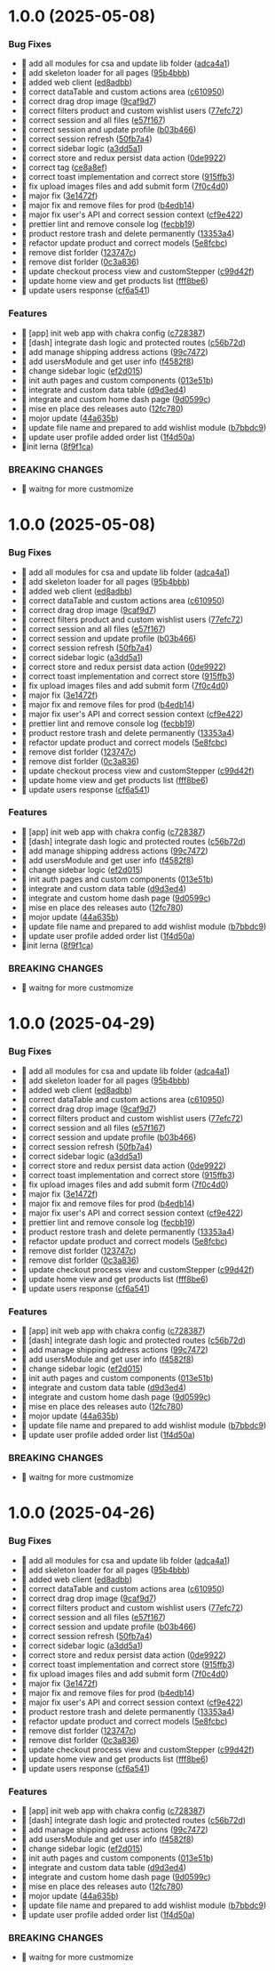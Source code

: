 # 1.0.0 (2025-05-08)


### Bug Fixes

* 🐛 add all modules for csa and update lib folder ([adca4a1](https://github.com/victory-aime/web-location/commit/adca4a12efd0a314a185419193ae054f4b35a74e))
* 🐛 add skeleton loader for all pages ([95b4bbb](https://github.com/victory-aime/web-location/commit/95b4bbb5370429575581ec02e7a15f5bf627ffef))
* 🐛 added web client ([ed8adbb](https://github.com/victory-aime/web-location/commit/ed8adbb54ef415ecaccb51077c21dd68801b40d9))
* 🐛 correct dataTable and custom actions area ([c610950](https://github.com/victory-aime/web-location/commit/c610950cb6c982fda22190fa5fcb37723c947cad))
* 🐛 correct drag drop image ([9caf9d7](https://github.com/victory-aime/web-location/commit/9caf9d791320a1b34b4654b7e7b594bf4005f93d))
* 🐛 correct filters product and custom wishlist users ([77efc72](https://github.com/victory-aime/web-location/commit/77efc725ae5736ad201b61e820cf756a7064df05))
* 🐛 correct session and all files ([e57f167](https://github.com/victory-aime/web-location/commit/e57f16722fc4ee19de1d33b96220ab27fda02aa0))
* 🐛 correct session and update profile ([b03b466](https://github.com/victory-aime/web-location/commit/b03b466f3583899de52e90fb45ea040a2a5b7ae2))
* 🐛 correct session refresh ([50fb7a4](https://github.com/victory-aime/web-location/commit/50fb7a4d6cd200c69a0a933ee0fe63f687bb19f1))
* 🐛 correct sidebar logic ([a3dd5a1](https://github.com/victory-aime/web-location/commit/a3dd5a143ae326ef7d61ab8cb0fcb7c3ed9455cd))
* 🐛 correct store and redux persist data action ([0de9922](https://github.com/victory-aime/web-location/commit/0de99221312d465dac44a73a0fe77d47096b3671))
* 🐛 correct tag ([ce8a8ef](https://github.com/victory-aime/web-location/commit/ce8a8efa241a3a72400b2864318558582ace7c8d))
* 🐛 correct toast implementation and correct store ([915ffb3](https://github.com/victory-aime/web-location/commit/915ffb36deb263e8d2c3068f91e7bfb77516f460))
* 🐛 fix upload images files and add submit form ([7f0c4d0](https://github.com/victory-aime/web-location/commit/7f0c4d0df65fb8faa8f48392ca8d2ea92fe895b1))
* 🐛 major fix ([3e1472f](https://github.com/victory-aime/web-location/commit/3e1472f2f637f20fc0675f8bc29bf26b2c4e70c9))
* 🐛 major fix and remove files for prod ([b4edb14](https://github.com/victory-aime/web-location/commit/b4edb14b971ecd87795d918d9fb004f5ebcb9390))
* 🐛 major fix user's API and correct session context ([cf9e422](https://github.com/victory-aime/web-location/commit/cf9e422fc489ed6fb544ea3e0f758b62ca544d68))
* 🐛 prettier lint and remove console log ([fecbb19](https://github.com/victory-aime/web-location/commit/fecbb19d66b38f1f6da1f271af49ceb63ca44128))
* 🐛 product restore trash and delete permanently ([13353a4](https://github.com/victory-aime/web-location/commit/13353a4bf765228eac69e189349edabcdfe1e4db))
* 🐛 refactor update product and correct models ([5e8fcbc](https://github.com/victory-aime/web-location/commit/5e8fcbc4abf5aca2ec559ea971262e7e063b02f1))
* 🐛 remove dist forlder ([123747c](https://github.com/victory-aime/web-location/commit/123747c56c512f6145c2b5e006065ab9c0e5c7aa))
* 🐛 remove dist forlder ([0c3a836](https://github.com/victory-aime/web-location/commit/0c3a8362aa66f9bf16900ca8d687f8b3733c8695))
* 🐛 update checkout process view and customStepper ([c99d42f](https://github.com/victory-aime/web-location/commit/c99d42fc69a6e484cb1932b644409a2a8bf30c11))
* 🐛 update home view and get products list ([fff8be6](https://github.com/victory-aime/web-location/commit/fff8be661b5b67f2c858e1ab17c2856af59e56f9))
* 🐛 update users response ([cf6a541](https://github.com/victory-aime/web-location/commit/cf6a5410bb2bb16b16c1584f745c6624dc822515))


### Features

* 🎸 [app] init web app with chakra config ([c728387](https://github.com/victory-aime/web-location/commit/c728387ead0c528874ca269a327a14f48b0d7e78))
* 🎸 [dash] integrate dash logic and protected routes ([c56b72d](https://github.com/victory-aime/web-location/commit/c56b72d607c90b234f4cef03b1d914d955d1adcb))
* 🎸 add manage shipping address actions ([99c7472](https://github.com/victory-aime/web-location/commit/99c74726c78a3c107d98b134739df9fab2e9b96c))
* 🎸 add usersModule and get user info ([f4582f8](https://github.com/victory-aime/web-location/commit/f4582f80d12af01c1d074ceb438080c51ac71a22))
* 🎸 change sidebar logic ([ef2d015](https://github.com/victory-aime/web-location/commit/ef2d0158386997b4df7e546b87ad156a30d60c9d))
* 🎸 init auth pages and custom components ([013e51b](https://github.com/victory-aime/web-location/commit/013e51bb75f25e30a8abb091770c8a99fb80a5c1))
* 🎸 integrate and custom data table ([d9d3ed4](https://github.com/victory-aime/web-location/commit/d9d3ed4f1a6819fc9aee54a20b1371bbfaab4526))
* 🎸 integrate and custom home dash page ([9d0599c](https://github.com/victory-aime/web-location/commit/9d0599ca54f822e978b312211c62c340313e0160))
* 🎸 mise en place des releases auto ([12fc780](https://github.com/victory-aime/web-location/commit/12fc780cc5e359a6f5f781ca7625ef7c8a2ad63a))
* 🎸 mojor update ([44a635b](https://github.com/victory-aime/web-location/commit/44a635b4aa8f2033c6f22fa5afae8f0a6d73a598))
* 🎸 update file name and prepared to add wishlist module ([b7bbdc9](https://github.com/victory-aime/web-location/commit/b7bbdc9abb7bd9df27902bbef3b3679d7f8efe3e))
* 🎸 update user profile added order list ([1f4d50a](https://github.com/victory-aime/web-location/commit/1f4d50a2546e24031df772d87c23622399f12403))
* 🎸init lerna ([8f9f1ca](https://github.com/victory-aime/web-location/commit/8f9f1caeb73ca0438efa4a122378e25aae2853da))


### BREAKING CHANGES

* 🧨 waitng for more custmomize

# 1.0.0 (2025-05-08)


### Bug Fixes

* 🐛 add all modules for csa and update lib folder ([adca4a1](https://github.com/victory-aime/web-location/commit/adca4a12efd0a314a185419193ae054f4b35a74e))
* 🐛 add skeleton loader for all pages ([95b4bbb](https://github.com/victory-aime/web-location/commit/95b4bbb5370429575581ec02e7a15f5bf627ffef))
* 🐛 added web client ([ed8adbb](https://github.com/victory-aime/web-location/commit/ed8adbb54ef415ecaccb51077c21dd68801b40d9))
* 🐛 correct dataTable and custom actions area ([c610950](https://github.com/victory-aime/web-location/commit/c610950cb6c982fda22190fa5fcb37723c947cad))
* 🐛 correct drag drop image ([9caf9d7](https://github.com/victory-aime/web-location/commit/9caf9d791320a1b34b4654b7e7b594bf4005f93d))
* 🐛 correct filters product and custom wishlist users ([77efc72](https://github.com/victory-aime/web-location/commit/77efc725ae5736ad201b61e820cf756a7064df05))
* 🐛 correct session and all files ([e57f167](https://github.com/victory-aime/web-location/commit/e57f16722fc4ee19de1d33b96220ab27fda02aa0))
* 🐛 correct session and update profile ([b03b466](https://github.com/victory-aime/web-location/commit/b03b466f3583899de52e90fb45ea040a2a5b7ae2))
* 🐛 correct session refresh ([50fb7a4](https://github.com/victory-aime/web-location/commit/50fb7a4d6cd200c69a0a933ee0fe63f687bb19f1))
* 🐛 correct sidebar logic ([a3dd5a1](https://github.com/victory-aime/web-location/commit/a3dd5a143ae326ef7d61ab8cb0fcb7c3ed9455cd))
* 🐛 correct store and redux persist data action ([0de9922](https://github.com/victory-aime/web-location/commit/0de99221312d465dac44a73a0fe77d47096b3671))
* 🐛 correct toast implementation and correct store ([915ffb3](https://github.com/victory-aime/web-location/commit/915ffb36deb263e8d2c3068f91e7bfb77516f460))
* 🐛 fix upload images files and add submit form ([7f0c4d0](https://github.com/victory-aime/web-location/commit/7f0c4d0df65fb8faa8f48392ca8d2ea92fe895b1))
* 🐛 major fix ([3e1472f](https://github.com/victory-aime/web-location/commit/3e1472f2f637f20fc0675f8bc29bf26b2c4e70c9))
* 🐛 major fix and remove files for prod ([b4edb14](https://github.com/victory-aime/web-location/commit/b4edb14b971ecd87795d918d9fb004f5ebcb9390))
* 🐛 major fix user's API and correct session context ([cf9e422](https://github.com/victory-aime/web-location/commit/cf9e422fc489ed6fb544ea3e0f758b62ca544d68))
* 🐛 prettier lint and remove console log ([fecbb19](https://github.com/victory-aime/web-location/commit/fecbb19d66b38f1f6da1f271af49ceb63ca44128))
* 🐛 product restore trash and delete permanently ([13353a4](https://github.com/victory-aime/web-location/commit/13353a4bf765228eac69e189349edabcdfe1e4db))
* 🐛 refactor update product and correct models ([5e8fcbc](https://github.com/victory-aime/web-location/commit/5e8fcbc4abf5aca2ec559ea971262e7e063b02f1))
* 🐛 remove dist forlder ([123747c](https://github.com/victory-aime/web-location/commit/123747c56c512f6145c2b5e006065ab9c0e5c7aa))
* 🐛 remove dist forlder ([0c3a836](https://github.com/victory-aime/web-location/commit/0c3a8362aa66f9bf16900ca8d687f8b3733c8695))
* 🐛 update checkout process view and customStepper ([c99d42f](https://github.com/victory-aime/web-location/commit/c99d42fc69a6e484cb1932b644409a2a8bf30c11))
* 🐛 update home view and get products list ([fff8be6](https://github.com/victory-aime/web-location/commit/fff8be661b5b67f2c858e1ab17c2856af59e56f9))
* 🐛 update users response ([cf6a541](https://github.com/victory-aime/web-location/commit/cf6a5410bb2bb16b16c1584f745c6624dc822515))


### Features

* 🎸 [app] init web app with chakra config ([c728387](https://github.com/victory-aime/web-location/commit/c728387ead0c528874ca269a327a14f48b0d7e78))
* 🎸 [dash] integrate dash logic and protected routes ([c56b72d](https://github.com/victory-aime/web-location/commit/c56b72d607c90b234f4cef03b1d914d955d1adcb))
* 🎸 add manage shipping address actions ([99c7472](https://github.com/victory-aime/web-location/commit/99c74726c78a3c107d98b134739df9fab2e9b96c))
* 🎸 add usersModule and get user info ([f4582f8](https://github.com/victory-aime/web-location/commit/f4582f80d12af01c1d074ceb438080c51ac71a22))
* 🎸 change sidebar logic ([ef2d015](https://github.com/victory-aime/web-location/commit/ef2d0158386997b4df7e546b87ad156a30d60c9d))
* 🎸 init auth pages and custom components ([013e51b](https://github.com/victory-aime/web-location/commit/013e51bb75f25e30a8abb091770c8a99fb80a5c1))
* 🎸 integrate and custom data table ([d9d3ed4](https://github.com/victory-aime/web-location/commit/d9d3ed4f1a6819fc9aee54a20b1371bbfaab4526))
* 🎸 integrate and custom home dash page ([9d0599c](https://github.com/victory-aime/web-location/commit/9d0599ca54f822e978b312211c62c340313e0160))
* 🎸 mise en place des releases auto ([12fc780](https://github.com/victory-aime/web-location/commit/12fc780cc5e359a6f5f781ca7625ef7c8a2ad63a))
* 🎸 mojor update ([44a635b](https://github.com/victory-aime/web-location/commit/44a635b4aa8f2033c6f22fa5afae8f0a6d73a598))
* 🎸 update file name and prepared to add wishlist module ([b7bbdc9](https://github.com/victory-aime/web-location/commit/b7bbdc9abb7bd9df27902bbef3b3679d7f8efe3e))
* 🎸 update user profile added order list ([1f4d50a](https://github.com/victory-aime/web-location/commit/1f4d50a2546e24031df772d87c23622399f12403))
* 🎸init lerna ([8f9f1ca](https://github.com/victory-aime/web-location/commit/8f9f1caeb73ca0438efa4a122378e25aae2853da))


### BREAKING CHANGES

* 🧨 waitng for more custmomize

# 1.0.0 (2025-04-29)


### Bug Fixes

* 🐛 add all modules for csa and update lib folder ([adca4a1](https://github.com/victory-aime/web-location/commit/adca4a12efd0a314a185419193ae054f4b35a74e))
* 🐛 add skeleton loader for all pages ([95b4bbb](https://github.com/victory-aime/web-location/commit/95b4bbb5370429575581ec02e7a15f5bf627ffef))
* 🐛 added web client ([ed8adbb](https://github.com/victory-aime/web-location/commit/ed8adbb54ef415ecaccb51077c21dd68801b40d9))
* 🐛 correct dataTable and custom actions area ([c610950](https://github.com/victory-aime/web-location/commit/c610950cb6c982fda22190fa5fcb37723c947cad))
* 🐛 correct drag drop image ([9caf9d7](https://github.com/victory-aime/web-location/commit/9caf9d791320a1b34b4654b7e7b594bf4005f93d))
* 🐛 correct filters product and custom wishlist users ([77efc72](https://github.com/victory-aime/web-location/commit/77efc725ae5736ad201b61e820cf756a7064df05))
* 🐛 correct session and all files ([e57f167](https://github.com/victory-aime/web-location/commit/e57f16722fc4ee19de1d33b96220ab27fda02aa0))
* 🐛 correct session and update profile ([b03b466](https://github.com/victory-aime/web-location/commit/b03b466f3583899de52e90fb45ea040a2a5b7ae2))
* 🐛 correct session refresh ([50fb7a4](https://github.com/victory-aime/web-location/commit/50fb7a4d6cd200c69a0a933ee0fe63f687bb19f1))
* 🐛 correct sidebar logic ([a3dd5a1](https://github.com/victory-aime/web-location/commit/a3dd5a143ae326ef7d61ab8cb0fcb7c3ed9455cd))
* 🐛 correct store and redux persist data action ([0de9922](https://github.com/victory-aime/web-location/commit/0de99221312d465dac44a73a0fe77d47096b3671))
* 🐛 correct toast implementation and correct store ([915ffb3](https://github.com/victory-aime/web-location/commit/915ffb36deb263e8d2c3068f91e7bfb77516f460))
* 🐛 fix upload images files and add submit form ([7f0c4d0](https://github.com/victory-aime/web-location/commit/7f0c4d0df65fb8faa8f48392ca8d2ea92fe895b1))
* 🐛 major fix ([3e1472f](https://github.com/victory-aime/web-location/commit/3e1472f2f637f20fc0675f8bc29bf26b2c4e70c9))
* 🐛 major fix and remove files for prod ([b4edb14](https://github.com/victory-aime/web-location/commit/b4edb14b971ecd87795d918d9fb004f5ebcb9390))
* 🐛 major fix user's API and correct session context ([cf9e422](https://github.com/victory-aime/web-location/commit/cf9e422fc489ed6fb544ea3e0f758b62ca544d68))
* 🐛 prettier lint and remove console log ([fecbb19](https://github.com/victory-aime/web-location/commit/fecbb19d66b38f1f6da1f271af49ceb63ca44128))
* 🐛 product restore trash and delete permanently ([13353a4](https://github.com/victory-aime/web-location/commit/13353a4bf765228eac69e189349edabcdfe1e4db))
* 🐛 refactor update product and correct models ([5e8fcbc](https://github.com/victory-aime/web-location/commit/5e8fcbc4abf5aca2ec559ea971262e7e063b02f1))
* 🐛 remove dist forlder ([123747c](https://github.com/victory-aime/web-location/commit/123747c56c512f6145c2b5e006065ab9c0e5c7aa))
* 🐛 remove dist forlder ([0c3a836](https://github.com/victory-aime/web-location/commit/0c3a8362aa66f9bf16900ca8d687f8b3733c8695))
* 🐛 update checkout process view and customStepper ([c99d42f](https://github.com/victory-aime/web-location/commit/c99d42fc69a6e484cb1932b644409a2a8bf30c11))
* 🐛 update home view and get products list ([fff8be6](https://github.com/victory-aime/web-location/commit/fff8be661b5b67f2c858e1ab17c2856af59e56f9))
* 🐛 update users response ([cf6a541](https://github.com/victory-aime/web-location/commit/cf6a5410bb2bb16b16c1584f745c6624dc822515))


### Features

* 🎸 [app] init web app with chakra config ([c728387](https://github.com/victory-aime/web-location/commit/c728387ead0c528874ca269a327a14f48b0d7e78))
* 🎸 [dash] integrate dash logic and protected routes ([c56b72d](https://github.com/victory-aime/web-location/commit/c56b72d607c90b234f4cef03b1d914d955d1adcb))
* 🎸 add manage shipping address actions ([99c7472](https://github.com/victory-aime/web-location/commit/99c74726c78a3c107d98b134739df9fab2e9b96c))
* 🎸 add usersModule and get user info ([f4582f8](https://github.com/victory-aime/web-location/commit/f4582f80d12af01c1d074ceb438080c51ac71a22))
* 🎸 change sidebar logic ([ef2d015](https://github.com/victory-aime/web-location/commit/ef2d0158386997b4df7e546b87ad156a30d60c9d))
* 🎸 init auth pages and custom components ([013e51b](https://github.com/victory-aime/web-location/commit/013e51bb75f25e30a8abb091770c8a99fb80a5c1))
* 🎸 integrate and custom data table ([d9d3ed4](https://github.com/victory-aime/web-location/commit/d9d3ed4f1a6819fc9aee54a20b1371bbfaab4526))
* 🎸 integrate and custom home dash page ([9d0599c](https://github.com/victory-aime/web-location/commit/9d0599ca54f822e978b312211c62c340313e0160))
* 🎸 mise en place des releases auto ([12fc780](https://github.com/victory-aime/web-location/commit/12fc780cc5e359a6f5f781ca7625ef7c8a2ad63a))
* 🎸 mojor update ([44a635b](https://github.com/victory-aime/web-location/commit/44a635b4aa8f2033c6f22fa5afae8f0a6d73a598))
* 🎸 update file name and prepared to add wishlist module ([b7bbdc9](https://github.com/victory-aime/web-location/commit/b7bbdc9abb7bd9df27902bbef3b3679d7f8efe3e))
* 🎸 update user profile added order list ([1f4d50a](https://github.com/victory-aime/web-location/commit/1f4d50a2546e24031df772d87c23622399f12403))


### BREAKING CHANGES

* 🧨 waitng for more custmomize

# 1.0.0 (2025-04-26)


### Bug Fixes

* 🐛 add all modules for csa and update lib folder ([adca4a1](https://github.com/victory-aime/web-location/commit/adca4a12efd0a314a185419193ae054f4b35a74e))
* 🐛 add skeleton loader for all pages ([95b4bbb](https://github.com/victory-aime/web-location/commit/95b4bbb5370429575581ec02e7a15f5bf627ffef))
* 🐛 added web client ([ed8adbb](https://github.com/victory-aime/web-location/commit/ed8adbb54ef415ecaccb51077c21dd68801b40d9))
* 🐛 correct dataTable and custom actions area ([c610950](https://github.com/victory-aime/web-location/commit/c610950cb6c982fda22190fa5fcb37723c947cad))
* 🐛 correct drag drop image ([9caf9d7](https://github.com/victory-aime/web-location/commit/9caf9d791320a1b34b4654b7e7b594bf4005f93d))
* 🐛 correct filters product and custom wishlist users ([77efc72](https://github.com/victory-aime/web-location/commit/77efc725ae5736ad201b61e820cf756a7064df05))
* 🐛 correct session and all files ([e57f167](https://github.com/victory-aime/web-location/commit/e57f16722fc4ee19de1d33b96220ab27fda02aa0))
* 🐛 correct session and update profile ([b03b466](https://github.com/victory-aime/web-location/commit/b03b466f3583899de52e90fb45ea040a2a5b7ae2))
* 🐛 correct session refresh ([50fb7a4](https://github.com/victory-aime/web-location/commit/50fb7a4d6cd200c69a0a933ee0fe63f687bb19f1))
* 🐛 correct sidebar logic ([a3dd5a1](https://github.com/victory-aime/web-location/commit/a3dd5a143ae326ef7d61ab8cb0fcb7c3ed9455cd))
* 🐛 correct store and redux persist data action ([0de9922](https://github.com/victory-aime/web-location/commit/0de99221312d465dac44a73a0fe77d47096b3671))
* 🐛 correct toast implementation and correct store ([915ffb3](https://github.com/victory-aime/web-location/commit/915ffb36deb263e8d2c3068f91e7bfb77516f460))
* 🐛 fix upload images files and add submit form ([7f0c4d0](https://github.com/victory-aime/web-location/commit/7f0c4d0df65fb8faa8f48392ca8d2ea92fe895b1))
* 🐛 major fix ([3e1472f](https://github.com/victory-aime/web-location/commit/3e1472f2f637f20fc0675f8bc29bf26b2c4e70c9))
* 🐛 major fix and remove files for prod ([b4edb14](https://github.com/victory-aime/web-location/commit/b4edb14b971ecd87795d918d9fb004f5ebcb9390))
* 🐛 major fix user's API and correct session context ([cf9e422](https://github.com/victory-aime/web-location/commit/cf9e422fc489ed6fb544ea3e0f758b62ca544d68))
* 🐛 product restore trash and delete permanently ([13353a4](https://github.com/victory-aime/web-location/commit/13353a4bf765228eac69e189349edabcdfe1e4db))
* 🐛 refactor update product and correct models ([5e8fcbc](https://github.com/victory-aime/web-location/commit/5e8fcbc4abf5aca2ec559ea971262e7e063b02f1))
* 🐛 remove dist forlder ([123747c](https://github.com/victory-aime/web-location/commit/123747c56c512f6145c2b5e006065ab9c0e5c7aa))
* 🐛 remove dist forlder ([0c3a836](https://github.com/victory-aime/web-location/commit/0c3a8362aa66f9bf16900ca8d687f8b3733c8695))
* 🐛 update checkout process view and customStepper ([c99d42f](https://github.com/victory-aime/web-location/commit/c99d42fc69a6e484cb1932b644409a2a8bf30c11))
* 🐛 update home view and get products list ([fff8be6](https://github.com/victory-aime/web-location/commit/fff8be661b5b67f2c858e1ab17c2856af59e56f9))
* 🐛 update users response ([cf6a541](https://github.com/victory-aime/web-location/commit/cf6a5410bb2bb16b16c1584f745c6624dc822515))


### Features

* 🎸 [app] init web app with chakra config ([c728387](https://github.com/victory-aime/web-location/commit/c728387ead0c528874ca269a327a14f48b0d7e78))
* 🎸 [dash] integrate dash logic and protected routes ([c56b72d](https://github.com/victory-aime/web-location/commit/c56b72d607c90b234f4cef03b1d914d955d1adcb))
* 🎸 add manage shipping address actions ([99c7472](https://github.com/victory-aime/web-location/commit/99c74726c78a3c107d98b134739df9fab2e9b96c))
* 🎸 add usersModule and get user info ([f4582f8](https://github.com/victory-aime/web-location/commit/f4582f80d12af01c1d074ceb438080c51ac71a22))
* 🎸 change sidebar logic ([ef2d015](https://github.com/victory-aime/web-location/commit/ef2d0158386997b4df7e546b87ad156a30d60c9d))
* 🎸 init auth pages and custom components ([013e51b](https://github.com/victory-aime/web-location/commit/013e51bb75f25e30a8abb091770c8a99fb80a5c1))
* 🎸 integrate and custom data table ([d9d3ed4](https://github.com/victory-aime/web-location/commit/d9d3ed4f1a6819fc9aee54a20b1371bbfaab4526))
* 🎸 integrate and custom home dash page ([9d0599c](https://github.com/victory-aime/web-location/commit/9d0599ca54f822e978b312211c62c340313e0160))
* 🎸 mise en place des releases auto ([12fc780](https://github.com/victory-aime/web-location/commit/12fc780cc5e359a6f5f781ca7625ef7c8a2ad63a))
* 🎸 mojor update ([44a635b](https://github.com/victory-aime/web-location/commit/44a635b4aa8f2033c6f22fa5afae8f0a6d73a598))
* 🎸 update file name and prepared to add wishlist module ([b7bbdc9](https://github.com/victory-aime/web-location/commit/b7bbdc9abb7bd9df27902bbef3b3679d7f8efe3e))
* 🎸 update user profile added order list ([1f4d50a](https://github.com/victory-aime/web-location/commit/1f4d50a2546e24031df772d87c23622399f12403))


### BREAKING CHANGES

* 🧨 waitng for more custmomize
